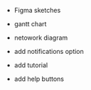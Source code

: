 - Figma sketches 
- gantt chart 
- netowork diagram 

- add notifications option
- add tutorial 
- add help buttons 
